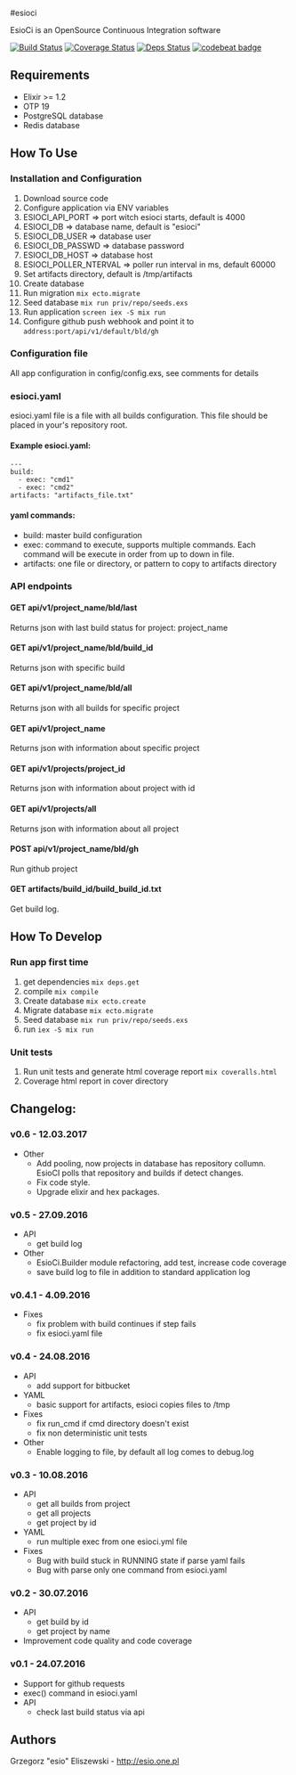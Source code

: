 #esioci

EsioCi is an OpenSource Continuous Integration software

[![Build Status](https://travis-ci.org/esioci/esioci.svg?branch=master)](https://travis-ci.org/esioci/esioci)
[![Coverage Status](https://coveralls.io/repos/github/esioci/esioci/badge.svg)](https://coveralls.io/github/esioci/esioci)
[![Deps Status](https://beta.hexfaktor.org/badge/all/github/esioci/esioci.svg)](https://beta.hexfaktor.org/github/esioci/esioci)
[![codebeat badge](https://codebeat.co/badges/7480d1d8-cd6e-4565-977d-8ee8260db250)](https://codebeat.co/projects/github-com-esioci-esioci)

## Requirements
* Elixir >= 1.2
* OTP 19
* PostgreSQL database
* Redis database

## How To Use
### Installation and Configuration
1. Download source code
2. Configure application via ENV variables
  1. ESIOCI_API_PORT       => port witch esioci starts, default is 4000
  2. ESIOCI_DB             => database name, default is "esioci"
  3. ESIOCI_DB_USER        => database user
  4. ESIOCI_DB_PASSWD      => database password
  5. ESIOCI_DB_HOST        => database host
  6. ESIOCI_POLLER_NTERVAL => poller run interval in ms, default 60000
  3. Set artifacts directory, default is /tmp/artifacts
3. Create database
4. Run migration `mix ecto.migrate`
5. Seed database `mix run priv/repo/seeds.exs`
6. Run application `screen iex -S mix run`
7. Configure github push webhook and point it to `address:port/api/v1/default/bld/gh`

### Configuration file
All app configuration in config/config.exs, see comments for details


### esioci.yaml
esioci.yaml file is a file with all builds configuration. This file should be placed in your's repository root.

#### Example esioci.yaml:
```
---
build:
  - exec: "cmd1"
  - exec: "cmd2"
artifacts: "artifacts_file.txt"
```

#### yaml commands:

* build: master build configuration
* exec: command to execute, supports multiple commands. Each command will be execute in order from up to down in file.
* artifacts: one file or directory, or pattern to copy to artifacts directory

### API endpoints

#### GET api/v1/**project_name**/bld/last
Returns json with last build status for project: project_name

#### GET api/v1/**project_name**/bld/**build_id**
Returns json with specific build

#### GET api/v1/**project_name**/bld/all
Returns json with all builds for specific project

#### GET api/v1/**project_name**
Returns json with information about specific project

#### GET api/v1/projects/**project_id**
Returns json with information about project with id

#### GET api/v1/projects/all
Returns json with information about all project

#### POST api/v1/**project_name**/bld/gh
Run github project

#### GET artifacts/**build_id**/build_**build_id**.txt
Get build log.

## How To Develop
### Run app first time
1. get dependencies `mix deps.get`
2. compile `mix compile`
3. Create database `mix ecto.create`
4. Migrate database `mix ecto.migrate`
5. Seed database `mix run priv/repo/seeds.exs`
6. run `iex -S mix run`

### Unit tests
1. Run unit tests and generate html coverage report `mix coveralls.html`
2. Coverage html report in cover directory

## Changelog:

### v0.6 - 12.03.2017
* Other
    - Add pooling, now projects in database has repository collumn. EsioCI polls that repository and builds if detect changes.
    - Fix code style.
    - Upgrade elixir and hex packages.

### v0.5 - 27.09.2016
* API
    - get build log
* Other
    - EsioCi.Builder module refactoring, add test, increase code coverage
    - save build log to file in addition to standard application log

### v0.4.1 - 4.09.2016
* Fixes
    - fix problem with build continues if step fails
    - fix esioci.yaml file

### v0.4 - 24.08.2016
* API
    - add support for bitbucket
* YAML
    - basic support for artifacts, esioci copies files to /tmp
* Fixes
    - fix run_cmd if cmd directory doesn't exist
    - fix non deterministic unit tests
* Other
    - Enable logging to file, by default all log comes to debug.log

### v0.3 - 10.08.2016
* API
    - get all builds from project
    - get all projects
    - get project by id
* YAML
    - run multiple exec from one esioci.yml file
* Fixes
    - Bug with build stuck in RUNNING state if parse yaml fails
    - Bug with parse only one command from esioci.yaml

### v0.2 - 30.07.2016
* API
    - get build by id
    - get project by name
* Improvement code quality and code coverage

### v0.1 - 24.07.2016
* Support for github requests
* exec() command in esioci.yaml
* API
    - check last build status via api

Authors
-----
Grzegorz "esio" Eliszewski - http://esio.one.pl
